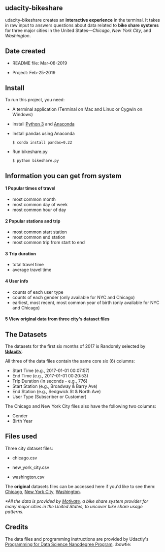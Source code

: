 ## udacity-bikeshare
udacity-bikeshare creates an **interactive experience** in the terminal. It takes in raw input to answers questions about data related to **bike share systems** for three major cities in the United States—_Chicago_, _New York City_, and _Washington_.


## Date created
- README file: Mar-08-2019

- Project: Feb-25-2019

## Install
To run this project, you need:

- A terminal application (Terminal on Mac and Linux or Cygwin on Windows)

- Install [Python 3](https://www.python.org/downloads/) and [Anaconda](https://www.anaconda.com/distribution/)
- Install pandas using Anaconda

    `$ conda install pandas=0.22`

- Run bikeshare.py

     `$ python bikeshare.py`



## Information you can get from system

#### 1 Popular times of travel  
* most common month
* most common day of week
* most common hour of day

#### 2 Popular stations and trip
* most common start station
* most common end station
* most common trip from start to end

#### 3 Trip duration
* total travel time
* average travel time

#### 4 User info
* counts of each user type
* counts of each gender (only available for NYC and Chicago)
* earliest, most recent, most common year of birth (only available for NYC and Chicago)

#### 5 View original data from  three city's dataset files


## The Datasets

The datasets for the first six months of 2017 is Randomly selected by [**Udacity**](https://eu.udacity.com).

All three of the data files contain the same core six (6) columns:

- Start Time (e.g., 2017-01-01 00:07:57)
- End Time (e.g., 2017-01-01 00:20:53)
- Trip Duration (in seconds - e.g., 776)
- Start Station (e.g., Broadway & Barry Ave)
- End Station (e.g., Sedgwick St & North Ave)
- User Type (Subscriber or Customer)

The Chicago and New York City files also have the following two columns:

- Gender
- Birth Year

## Files used

Three city dataset files:

- chicago.csv

- new_york_city.csv

- washington.csv

The **original** datasets files can be accessed here if you'd like to see them: [Chicago](https://www.divvybikes.com/system-data), [New York City](https://www.citibikenyc.com/system-data), [Washington](https://www.capitalbikeshare.com/system-data).

_*All the data is provided by [Motivate](https://www.motivateco.com), a bike share system provider for many major cities in the United States, to uncover bike share usage patterns._

## Credits
The data files and programming instructions are provided by Udactiy's [Programming for Data Science Nanodegree Program](https://eu.udacity.com/course/programming-for-data-science-nanodegree--nd104). :bowtie:

